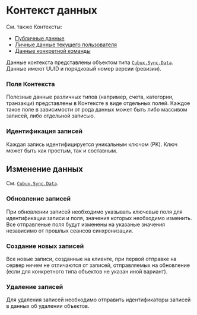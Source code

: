 Контекст данных
===============

См. также Контексты:

*   [Публичные данные](context/global.md)
*   [Личные данные текущего пользователя](context/user.md)
*   [Данные конкретной команды](context/team.md)

Данные контекста представлены объектом типа
[`Cubux.Sync.Data`][Cubux.Sync.Data]. Данные имеют UUID и порядковый
номер версии (ревизии).

### Поля Контекста

Полезные данные различных типов (например, счета, категории, транзакци)
представлены в Контексте в виде отдельных полей. Каждое такое поле в
зависимости от рода данных может быть либо массивом записей, либо
отдельной записью.

### Идентификация записей

Каждая запись идентифицируется уникальным ключом (PK). Ключ может быть
как простым, так и составным.


Изменение данных
----------------

См. [`Cubux.Sync.Data`][Cubux.Sync.Data].

### Обновление записей

При обновлении записей необходимо указывать ключевые поля для
идентификации записи и поля, значения которых необходимо изменить. Все
отправленые поля будут изменены на указаные значения независимо от
прошлых сеансов синхронизации.

### Создание новых записей

Все новые записи, созданные на клиенте, при первой отправке на сервер
ничем не отличаются от записей, отправляемых на обновление (если для
конкретного типа объектов не указан иной вариант).

### Удаление записей

Для удаления записей необходимо отправить идентификаторы записей в
данных об удалении объектов.


[Cubux.Sync.Data]: ../type/sync/data.md
